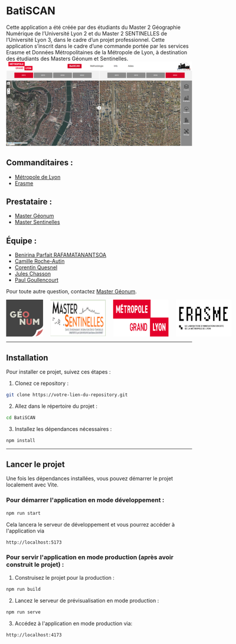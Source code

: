 # BatiSCAN

Cette application a été créée par des étudiants du Master 2 Géographie Numérique de l’Université Lyon 2 et du Master 2 SENTINELLES de l’Université Lyon 3, dans le cadre d’un projet professionnel. Cette application s’inscrit dans le cadre d’une commande portée par les services Erasme et Données Métropolitaines de la Métropole de Lyon, à destination des étudiants des Masters Géonum et Sentinelles.
![Erasme Logo](public/img/interface.png)

## Commanditaires :
- [Métropole de Lyon](https://www.grandlyon.com/)
- [Erasme](https://erasme.org/-Accueil-331-)

## Prestataire :
- [Master Géonum](https://mastergeonum.org/)
- [Master Sentinelles](https://facdeshumanites.univ-lyon3.fr/master-sante-environnement-informations-spatio-temporelles-sentinelles)

## Équipe :
- [Benirina Parfait RAFAMATANANTSOA](https://www.linkedin.com/in/benirina-parfait-rafamatanantsoa-1a2653270/)
- [Camille Roche-Autin](https://www.linkedin.com/in/camille-roche-autin-302868b2/)
- [Corentin Quesnel](https://www.linkedin.com/in/corentin-quesnel-873b8b332/)
- [Jules Chasson](https://www.linkedin.com/in/jules-chasson-1232a6194/)
- [Paul Goullencourt](https://www.linkedin.com/in/paul-g-047b971b1/)

Pour toute autre question, contactez [Master Géonum](https://mastergeonum.org/).



<div style="display: flex; justify-content: space-around; gap: 20px;">
  <img src="public/img/geonum.png" alt="GeoNum Logo" width="100px">
  <img src="public/img/sentinelles.png" alt="Sentinelles Logo" width="150px">
  <img src="public/img/logo_metlyon.png" alt="Métropole Lyon Logo" width="150px">
  <img src="public/img/erasme.jpg" alt="Erasme Logo" width="150px">
</div>





---

## Installation

Pour installer ce projet, suivez ces étapes :

1. Clonez ce repository :

```bash
git clone https://votre-lien-du-repository.git
```
2. Allez dans le répertoire du projet :
```bash 
cd BatiSCAN
```
3. Installez les dépendances nécessaires :
```bash 
npm install
```

---
## Lancer le projet
Une fois les dépendances installées, vous pouvez démarrer le projet localement avec Vite.

### Pour démarrer l'application en mode développement :
```bash 
npm run start
```
Cela lancera le serveur de développement et vous pourrez accéder à l'application via 
```bash 
http://localhost:5173
```
### Pour servir l'application en mode production (après avoir construit le projet) :
1. Construisez le projet pour la production :
```bash 
npm run build
```

2. Lancez le serveur de prévisualisation en mode production :
```bash 
npm run serve
```
3. Accédez à l'application en mode production via:
```bash 
http://localhost:4173
```